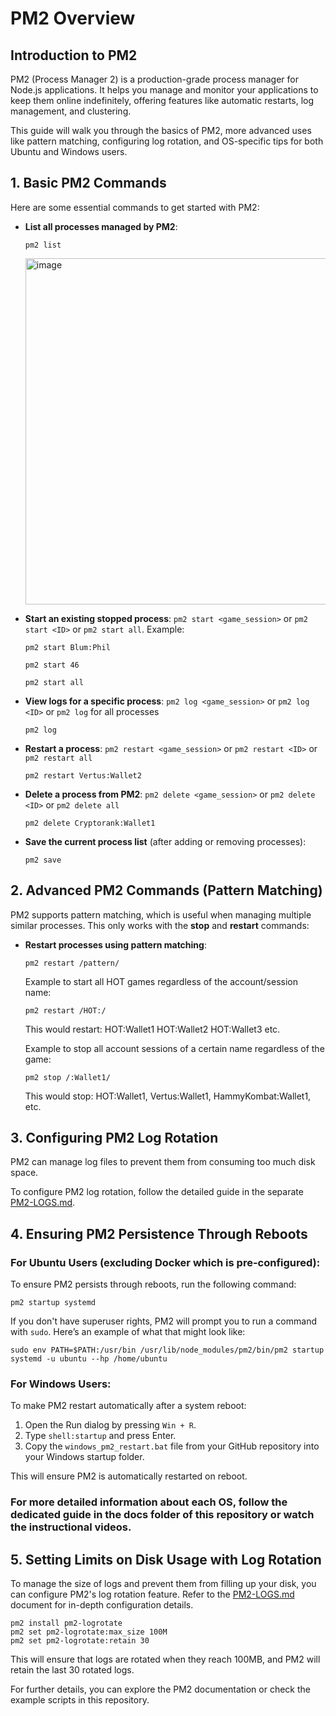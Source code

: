 # PM2 Overview

## Introduction to PM2
PM2 (Process Manager 2) is a production-grade process manager for Node.js applications. It helps you manage and monitor your applications to keep them online indefinitely, offering features like automatic restarts, log management, and clustering.

This guide will walk you through the basics of PM2, more advanced uses like pattern matching, configuring log rotation, and OS-specific tips for both Ubuntu and Windows users.

## 1. Basic PM2 Commands

Here are some essential commands to get started with PM2:

- **List all processes managed by PM2**:  
  ```
  pm2 list
  ```
  <img width="554" alt="image" src="https://github.com/user-attachments/assets/b2765895-208d-47b9-a39c-f5a03554a914">

- **Start an existing stopped process**: `pm2 start <game_session>` or `pm2 start <ID>` or `pm2 start all`. Example:
  ```
  pm2 start Blum:Phil
  ```
  ```
  pm2 start 46
  ```
  ```
  pm2 start all
  ```

- **View logs for a specific process**: `pm2 log <game_session>` or `pm2 log <ID>` or `pm2 log` for all processes
  ```
  pm2 log 
  ```

- **Restart a process**: `pm2 restart <game_session>` or `pm2 restart <ID>` or `pm2 restart all`
  ```
  pm2 restart Vertus:Wallet2
  ```

- **Delete a process from PM2**: `pm2 delete <game_session>` or `pm2 delete <ID>` or `pm2 delete all`
  ```
  pm2 delete Cryptorank:Wallet1
  ```

- **Save the current process list** (after adding or removing processes):  
  ```
  pm2 save
  ```

## 2. Advanced PM2 Commands (Pattern Matching)

PM2 supports pattern matching, which is useful when managing multiple similar processes. This only works with the **stop** and **restart** commands:

- **Restart processes using pattern matching**:  
  ```
  pm2 restart /pattern/
  ```

  Example to start all HOT games regardless of the account/session name:
  ```
  pm2 restart /HOT:/
  ```
  This would restart: HOT:Wallet1 HOT:Wallet2 HOT:Wallet3 etc.

  Example to stop all account sessions of a certain name regardless of the game:
  ```
  pm2 stop /:Wallet1/
  ```
  This would stop: HOT:Wallet1, Vertus:Wallet1, HammyKombat:Wallet1, etc.

## 3. Configuring PM2 Log Rotation

PM2 can manage log files to prevent them from consuming too much disk space.

To configure PM2 log rotation, follow the detailed guide in the separate [PM2-LOGS.md](https://github.com/thebrumby/HotWalletClaimer/blob/main/docs/PM2-LOGS.md).

## 4. Ensuring PM2 Persistence Through Reboots

### For Ubuntu Users (excluding Docker which is pre-configured):

To ensure PM2 persists through reboots, run the following command:
```
pm2 startup systemd
```

If you don't have superuser rights, PM2 will prompt you to run a command with `sudo`. Here’s an example of what that might look like:
```
sudo env PATH=$PATH:/usr/bin /usr/lib/node_modules/pm2/bin/pm2 startup systemd -u ubuntu --hp /home/ubuntu
```

### For Windows Users:

To make PM2 restart automatically after a system reboot:

1. Open the Run dialog by pressing `Win + R`.
2. Type `shell:startup` and press Enter.
3. Copy the `windows_pm2_restart.bat` file from your GitHub repository into your Windows startup folder.

This will ensure PM2 is automatically restarted on reboot.

### For more detailed information about each OS, follow the dedicated guide in the docs folder of this repository or watch the instructional videos.

## 5. Setting Limits on Disk Usage with Log Rotation

To manage the size of logs and prevent them from filling up your disk, you can configure PM2's log rotation feature. Refer to the [PM2-LOGS.md](https://github.com/thebrumby/HotWalletClaimer/blob/main/docs/PM2-LOGS.md) document for in-depth configuration details.

```
pm2 install pm2-logrotate
pm2 set pm2-logrotate:max_size 100M
pm2 set pm2-logrotate:retain 30
```

This will ensure that logs are rotated when they reach 100MB, and PM2 will retain the last 30 rotated logs.

For further details, you can explore the PM2 documentation or check the example scripts in this repository.
